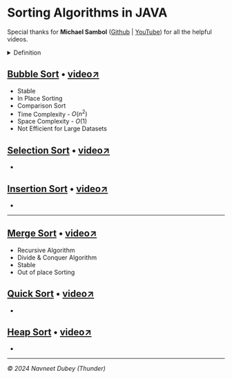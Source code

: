 # Sorting Algorithms in JAVA

Special thanks for **Michael Sambol** ([Github](https://github.com/msambol) | [YouTube](https://www.youtube.com/@MichaelSambol/videos)) for all the helpful videos.
<!-- These are just some excerpts from my college notes, please add any important details that might be necessary -->

<details>
  <summary>Definition</summary>

> - Stability - when two elements have equal values, their relative order is preserved after sorting.
> - In Place Sorting - When it only requires a constant amount of extra memory space to perform the sorting.

</details>

## [Bubble Sort](https://github.com/ThunderE75/DSA/blob/9dcd265ea101ef2bc53df5d07df01059e36e0e9b/Sorting/bubble.java) • [video↗](https://www.youtube.com/watch?v=xli_FI7CuzA)
- Stable 
- In Place Sorting 
- Comparison Sort
- Time Complexity - $O(n^2)$
- Space Complexity - $O(1)$
- Not Efficient for Large Datasets

## [Selection Sort](https://github.com/ThunderE75/DSA/blob/9dcd265ea101ef2bc53df5d07df01059e36e0e9b/Sorting/selection.java) • [video↗](https://www.youtube.com/watch?v=g-PGLbMth_g)

- 

## [Insertion Sort](https://github.com/ThunderE75/DSA/blob/72bfd986a0bb2713c012b53911e08801c7da41a2/Sorting/insertion.java) • [video↗](https://www.youtube.com/watch?v=JU767SDMDvA)
-

---

## [Merge Sort]() • [video↗](https://www.youtube.com/watch?v=4VqmGXwpLqc)
- Recursive Algorithm
- Divide & Conquer Algorithm
- Stable
- Out of place Sorting

## [Quick Sort](https://github.com/ThunderE75/DSA/blob/a748a89f1ad8fb0abf3cc846164b92401fdd78fb/Sorting/quick.java) • [video↗](https://www.youtube.com/watch?v=Hoixgm4-P4M)
-


## [Heap Sort](https://github.com/ThunderE75/DSA/blob/a748a89f1ad8fb0abf3cc846164b92401fdd78fb/Sorting/heap.java) • [video↗](https://www.youtube.com/watch?v=2DmK_H7IdTo)
-


---
*© 2024 Navneet Dubey (Thunder)*